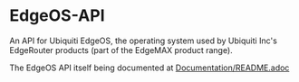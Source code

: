 # EdgeOS-API
An API for Ubiquiti EdgeOS, the operating system used by Ubiquiti Inc's EdgeRouter products (part of the EdgeMAX product range).

The EdgeOS API itself being documented at [Documentation/README.adoc](Documentation/README.adoc)